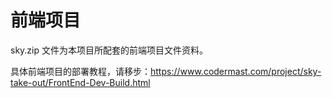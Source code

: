 # 前端项目

sky.zip 文件为本项目所配套的前端项目文件资料。

具体前端项目的部署教程，请移步：https://www.codermast.com/project/sky-take-out/FrontEnd-Dev-Build.html